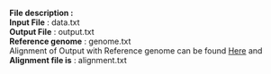 **File description :** <br />
**Input File** : data.txt <br />
**Output File** : output.txt <br />
**Reference genome** : genome.txt <br />
Alignment of Output with Reference genome can be found [Here](https://www.ebi.ac.uk/Tools/services/web/toolresult.ebi?jobId=emboss_stretcher-I20190512-215718-0919-12487889-p2m) and **Alignment file is** : alignment.txt
 
